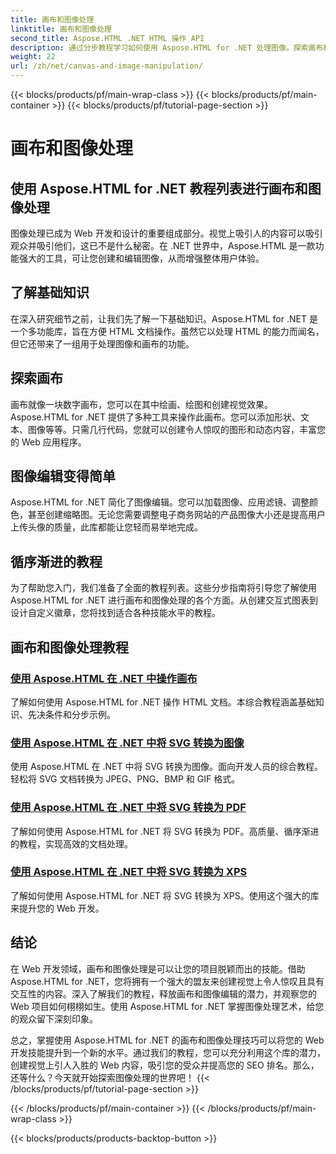 ```yaml
---
title: 画布和图像处理
linktitle: 画布和图像处理
second_title: Aspose.HTML .NET HTML 操作 API
description: 通过分步教程学习如何使用 Aspose.HTML for .NET 处理图像。探索画布和图像编辑的强大功能。
weight: 22
url: /zh/net/canvas-and-image-manipulation/
---
```


{{< blocks/products/pf/main-wrap-class >}}
{{< blocks/products/pf/main-container >}}
{{< blocks/products/pf/tutorial-page-section >}}

# 画布和图像处理


## 使用 Aspose.HTML for .NET 教程列表进行画布和图像处理

图像处理已成为 Web 开发和设计的重要组成部分。视觉上吸引人的内容可以吸引观众并吸引他们，这已不是什么秘密。在 .NET 世界中，Aspose.HTML 是一款功能强大的工具，可让您创建和编辑图像，从而增强整体用户体验。

## 了解基础知识

在深入研究细节之前，让我们先了解一下基础知识。Aspose.HTML for .NET 是一个多功能库，旨在方便 HTML 文档操作。虽然它以处理 HTML 的能力而闻名，但它还带来了一组用于处理图像和画布的功能。

## 探索画布

画布就像一块数字画布，您可以在其中绘画、绘图和创建视觉效果。Aspose.HTML for .NET 提供了多种工具来操作此画布。您可以添加形状、文本、图像等等。只需几行代码，您就可以创建令人惊叹的图形和动态内容，丰富您的 Web 应用程序。

## 图像编辑变得简单

Aspose.HTML for .NET 简化了图像编辑。您可以加载图像、应用滤镜、调整颜色，甚至创建缩略图。无论您需要调整电子商务网站的产品图像大小还是提高用户上传头像的质量，此库都能让您轻而易举地完成。

## 循序渐进的教程

为了帮助您入门，我们准备了全面的教程列表。这些分步指南将引导您了解使用 Aspose.HTML for .NET 进行画布和图像处理的各个方面。从创建交互式图表到设计自定义徽章，您将找到适合各种技能水平的教程。

## 画布和图像处理教程
### [使用 Aspose.HTML 在 .NET 中操作画布](./manipulating-canvas/)
了解如何使用 Aspose.HTML for .NET 操作 HTML 文档。本综合教程涵盖基础知识、先决条件和分步示例。
### [使用 Aspose.HTML 在 .NET 中将 SVG 转换为图像](./convert-svg-to-image/)
使用 Aspose.HTML 在 .NET 中将 SVG 转换为图像。面向开发人员的综合教程。轻松将 SVG 文档转换为 JPEG、PNG、BMP 和 GIF 格式。
### [使用 Aspose.HTML 在 .NET 中将 SVG 转换为 PDF](./convert-svg-to-pdf/)
了解如何使用 Aspose.HTML for .NET 将 SVG 转换为 PDF。高质量、循序渐进的教程，实现高效的文档处理。
### [使用 Aspose.HTML 在 .NET 中将 SVG 转换为 XPS](./convert-svg-to-xps/)
了解如何使用 Aspose.HTML for .NET 将 SVG 转换为 XPS。使用这个强大的库来提升您的 Web 开发。

## 结论

在 Web 开发领域，画布和图像处理是可以让您的项目脱颖而出的技能。借助 Aspose.HTML for .NET，您将拥有一个强大的盟友来创建视觉上令人惊叹且具有交互性的内容。深入了解我们的教程，释放画布和图像编辑的潜力，并观察您的 Web 项目如何栩栩如生。使用 Aspose.HTML for .NET 掌握图像处理艺术，给您的观众留下深刻印象。

总之，掌握使用 Aspose.HTML for .NET 的画布和图像处理技巧可以将您的 Web 开发技能提升到一个新的水平。通过我们的教程，您可以充分利用这个库的潜力，创建视觉上引人入胜的 Web 内容，吸引您的受众并提高您的 SEO 排名。那么，还等什么？今天就开始探索图像处理的世界吧！
{{< /blocks/products/pf/tutorial-page-section >}}

{{< /blocks/products/pf/main-container >}}
{{< /blocks/products/pf/main-wrap-class >}}

{{< blocks/products/products-backtop-button >}}
